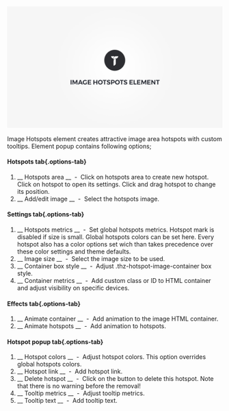<div class="thz-doc-image max">
<a class="thz-lightbox mfp-iframe" href="https://www.youtube.com/watch?v=skIOGxXmdig" data-mfp-title="Creatus WordPress Theme Image Hotspots Element" data-modal-size="large">
	<img src="../../docs-media/splash-image-hotspots-element.jpg" alt="Creatus WordPress Theme Image Hotspots Element" />
</a>
</div>

Image Hotspots element creates attractive image area hotspots  with custom tooltips. Element popup contains following options;

#### Hotspots tab{.options-tab}
1. __ Hotspots area __ &nbsp;-&nbsp; Click on hotspots area to create new hotspot. Click on hotspot to open its settings. Click and drag hotspot to change its position.
1. __ Add/edit image __ &nbsp;-&nbsp; Select the hotspots image. 

#### Settings tab{.options-tab}
1. __ Hotspots metrics __ &nbsp;-&nbsp; Set global hotspots metrics. Hotspot mark is disabled if size is small. Global hotspots colors can be set here. 
Every hotspot also has a color options set wich than takes precedence over these color settings and theme defaults.
1. __ Image size __ &nbsp;-&nbsp; Select the image size to be used.
1. __ Container box style __ &nbsp;-&nbsp; Adjust .thz-hotspot-image-container box style.
1. __ Container metrics __ &nbsp;-&nbsp; Add custom class or ID to HTML container and adjust visibility on specific devices.

#### Effects tab{.options-tab}
1. __ Animate container __ &nbsp;-&nbsp; Add animation to the image HTML container.
1. __ Animate hotspots __ &nbsp;-&nbsp; Add animation to hotspots.


#### Hotspot popup tab{.options-tab}
1. __ Hotspot colors __ &nbsp;-&nbsp; Adjust hotspot colors. This option overrides global hotspots colors.
1. __ Hotspot link __ &nbsp;-&nbsp; Add hotspot link.
1. __ Delete hotspot __ &nbsp;-&nbsp; Click on the button to delete this hotspot. Note that there is no warning before the removal!
1. __ Tooltip metrics __ &nbsp;-&nbsp; Adjust tooltip metrics.
1. __ Tooltip text __ &nbsp;-&nbsp; Add tooltip text.